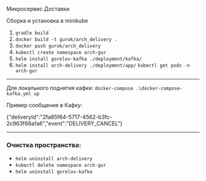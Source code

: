 Микросервис Доставки

Сборка и установка в minikube
1) `gradle build`
2) `docker build -t gurok/arch_delivery .`
3) `docker push gurok/arch_delivery`
4) `kubectl create namespace arch-gur`
5) `helm install gorelov-kafka ./deployment/kafka/`
6) `helm install arch-delivery ./deployment/app/`
   `kubectl get pods -n arch-gur`
   
---

Для локального поднятия кафки: `docker-compose .\docker-compose-kafka.yml up`

Пример сообщения в Кафку:

{"deliveryId":"2fa85f64-5717-4562-b3fc-2c963f66afa6","event":"DELIVERY_CANCEL"}

---
### Очистка пространства:

- `helm uninstall arch-delivery`
- `kubectl delete namespace arch-gur`
- `helm uninstall gorelov-kafka`
